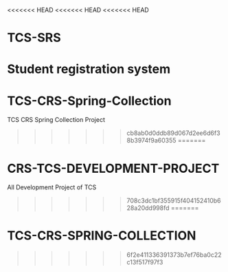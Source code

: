 <<<<<<< HEAD
<<<<<<< HEAD
<<<<<<< HEAD
# TCS-SRS
Student registration system
=======
# TCS-CRS-Spring-Collection
TCS CRS Spring Collection Project
>>>>>>> cb8ab0d0ddb89d067d2ee6d6f38b3974f9a60355
=======
# CRS-TCS-DEVELOPMENT-PROJECT
All Development Project of TCS
>>>>>>> 708c3dc1bf355915f404152410b628a20dd998fd
=======
# TCS-CRS-SPRING-COLLECTION
>>>>>>> 6f2e411336391373b7ef76ba0c22c13f517f97f3
